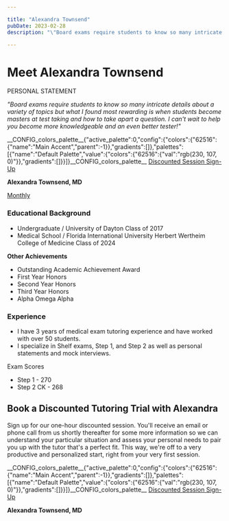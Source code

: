 ```yaml
---

title: "Alexandra Townsend"
pubDate: 2023-02-28
description: "\"Board exams require students to know so many intricate details about a variety of topics but what I found most rewarding is when students become masters a"

---
```



# Meet Alexandra Townsend

PERSONAL STATEMENT

_"Board exams require students to know so many intricate details about a variety of topics but what I found most rewarding is when students become masters at test taking and how to take apart a question. I can't wait to help you become more knowledgeable and an even better tester!"_

\_\_CONFIG\_colors\_palette\_\_{"active\_palette":0,"config":{"colors":{"62516":{"name":"Main Accent","parent":-1}},"gradients":\[\]},"palettes":\[{"name":"Default Palette","value":{"colors":{"62516":{"val":"rgb(230, 107, 0)"}},"gradients":\[\]}}\]}\_\_CONFIG\_colors\_palette\_\_ [Discounted Session Sign-Up](/purchase-discounted-session/)

**Alexandra Townsend, MD**

[Monthly](#)

### Educational Background

- Undergraduate / University of Dayton Class of 2017
- Medical School / Florida International University Herbert Wertheim College of Medicine Class of 2024

**Other Achievements**

- Outstanding Academic Achievement Award
- First Year Honors
- Second Year Honors
- Third Year Honors
- Alpha Omega Alpha

### Experience

- I have 3 years of medical exam tutoring experience and have worked with over 50 students.
- I specialize in Shelf exams, Step 1, and Step 2 as well as personal statements and mock interviews.

Exam Scores

- Step 1 - 270 
- Step 2 CK - 268

## Book a Discounted Tutoring Trial with Alexandra

Sign up for our one-hour discounted session. You'll receive an email or phone call from us shortly thereafter for some more information so we can understand your particular situation and assess your personal needs to pair you up with the tutor that's a perfect fit. This way, we're off to a very productive and personalized start, right from your very first session.

\_\_CONFIG\_colors\_palette\_\_{"active\_palette":0,"config":{"colors":{"62516":{"name":"Main Accent","parent":-1}},"gradients":\[\]},"palettes":\[{"name":"Default Palette","value":{"colors":{"62516":{"val":"rgb(230, 107, 0)"}},"gradients":\[\]}}\]}\_\_CONFIG\_colors\_palette\_\_ [Discounted Session Sign-Up](/purchase-discounted-session/)

**Alexandra Townsend, MD**
